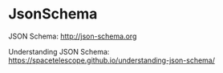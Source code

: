 # JsonSchema

JSON Schema: <http://json-schema.org>

Understanding JSON Schema: <https://spacetelescope.github.io/understanding-json-schema/>
